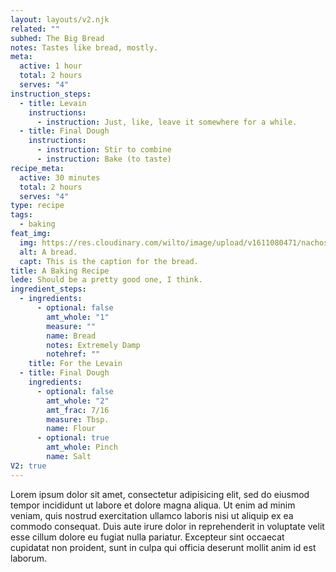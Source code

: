 ```yaml
---
layout: layouts/v2.njk
related: ""
subhed: The Big Bread
notes: Tastes like bread, mostly.
meta:
  active: 1 hour
  total: 2 hours
  serves: "4"
instruction_steps:
  - title: Levain
    instructions:
      - instruction: Just, like, leave it somewhere for a while.
  - title: Final Dough
    instructions:
      - instruction: Stir to combine
      - instruction: Bake (to taste)
recipe_meta:
  active: 30 minutes
  total: 2 hours
  serves: "4"
type: recipe
tags:
  - baking
feat_img:
  img: https://res.cloudinary.com/wilto/image/upload/v1611080471/nachos.jpg
  alt: A bread.
  capt: This is the caption for the bread.
title: A Baking Recipe
lede: Should be a pretty good one, I think.
ingredient_steps:
  - ingredients:
      - optional: false
        amt_whole: "1"
        measure: ""
        name: Bread
        notes: Extremely Damp
        notehref: ""
    title: For the Levain
  - title: Final Dough
    ingredients:
      - optional: false
        amt_whole: "2"
        amt_frac: 7/16
        measure: Tbsp.
        name: Flour
      - optional: true
        amt_whole: Pinch
        name: Salt
V2: true
---
```

Lorem ipsum dolor sit amet, consectetur adipisicing elit, sed do eiusmod tempor incididunt ut labore et dolore magna aliqua. Ut enim ad minim veniam, quis nostrud exercitation ullamco laboris nisi ut aliquip ex ea commodo consequat. Duis aute irure dolor in reprehenderit in voluptate velit esse cillum dolore eu fugiat nulla pariatur. Excepteur sint occaecat cupidatat non proident, sunt in culpa qui officia deserunt mollit anim id est laborum.